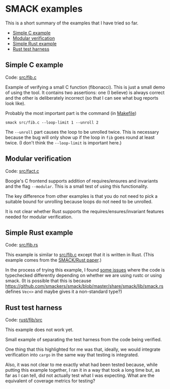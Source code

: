 # SMACK examples

This is a short summary of the examples that I have tried
so far.

- [Simple C example](#simple-c-example)
- [Modular verification](#modular-verification)
- [Simple Rust example](#simple-rust-example)
- [Rust test harness](#rust-test-harness)

## Simple C example

Code: [src/fib.c](/src/fib.c)

Example of verifying a small C function (fibonacci).
This is just a small demo of using the tool.
It contains two assertions: one (I believe) is always correct and
the other is deliberately incorrect (so that I can see what bug reports look
like).

Probably the most important part is the command (in [Makefile](/Makefile))

```
smack src/fib.c --loop-limit 1 --unroll 2
```

The `--unroll` part causes the loop to be unrolled twice.
This is necessary because the bug will only show up if the loop
in `fib` goes round at least twice.
(I don't think the `--loop-limit` is important here.)


## Modular verification

Code: [src/fact.c](/src/fact.c)

Boogie's C frontend supports addition of requires/ensures and invariants and
the flag `--modular`.
This is a small test of using this functionality.

The key difference from other examples is that you do not need to pick a
suitable bound for unrolling because loops do not need to be unrolled.

It is not clear whether Rust supports the requires/ensures/invariant features
needed for modular verification.

## Simple Rust example

Code: [src/fib.rs](/src/fib.rs)

This example is similar to [src/fib.c](/src/fib.c) except that it is written
in Rust.
(This example comes from the [SMACK/Rust paper](https://soarlab.org/publications/2018_atva_bhr/).)

In the process of trying this example, I found [some issues](/docs/issues.md)
where the code is typechecked differently depending on whether we are
using rustc or using smack.
(It is possible that this is because
<https://github.com/smackers/smack/blob/master/share/smack/lib/smack.rs>
defines `Vec<>` and maybe gives it a non-standard type?)


## Rust test harness

Code: [rust/fib/src](/rust/fib/src)

This example does not work yet.

Small example of separating the test harness from the
code being verified.

One thing that this highlighted for me was that, ideally,
we would integrate verification into `cargo` in the same
way that testing is integrated.

Also, it was not clear to me exactly what had been tested
because, while putting this example together, I ran it
in a way that took a long time but, as far as I can tell,
did not actually test what I was expecting.
What are the equivalent of coverage metrics for testing?

